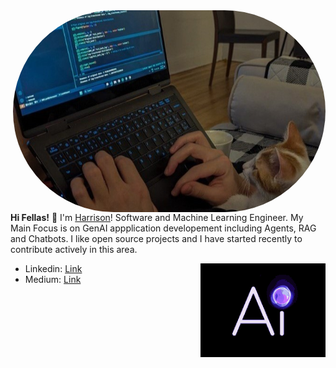 
<img src="header1.jpg" align="right" width="500px" style="border-radius:200px">

**Hi Fellas!** 👋
I'm [Harrison](https://www.linkedin.com/in/homayounsrp)! Software and Machine Learning Engineer. My Main Focus is on GenAI appplication developement including Agents, RAG and Chatbots. I like open source projects and I have started recently to contribute actively in this area.

<img src="ai.gif" align="right" width="200px">

- Linkedin: [Link](www.linkedin.com/in/homayounsrp)
- Medium: [Link](https://medium.com/@homayoun.srp)
